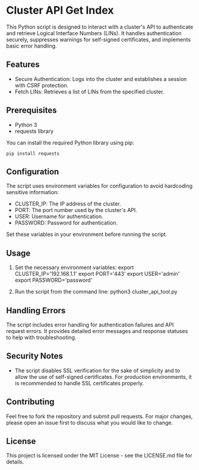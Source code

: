 # Cluster API Get Index

This Python script is designed to interact with a cluster's API to authenticate and retrieve Logical Interface Numbers (LINs). It handles authentication securely, suppresses warnings for self-signed certificates, and implements basic error handling.

## Features

- Secure Authentication: Logs into the cluster and establishes a session with CSRF protection.
- Fetch LINs: Retrieves a list of LINs from the specified cluster.

## Prerequisites

- Python 3
- requests library

You can install the required Python library using pip:

```
pip install requests
```

## Configuration

The script uses environment variables for configuration to avoid hardcoding sensitive information:

- CLUSTER_IP: The IP address of the cluster.
- PORT: The port number used by the cluster's API.
- USER: Username for authentication.
- PASSWORD: Password for authentication.

Set these variables in your environment before running the script.

## Usage

1. Set the necessary environment variables:
   export CLUSTER_IP='192.168.1.1'
   export PORT='443'
   export USER='admin'
   export PASSWORD='password'

2. Run the script from the command line:
   python3 cluster_api_tool.py

## Handling Errors

The script includes error handling for authentication failures and API request errors. It provides detailed error messages and response statuses to help with troubleshooting.

## Security Notes

- The script disables SSL verification for the sake of simplicity and to allow the use of self-signed certificates. For production environments, it is recommended to handle SSL certificates properly.

## Contributing

Feel free to fork the repository and submit pull requests. For major changes, please open an issue first to discuss what you would like to change.

## License

This project is licensed under the MIT License - see the LICENSE.md file for details.
